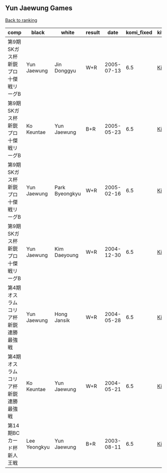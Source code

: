 ## Yun Jaewung Games

[Back to ranking](index.md)




| **comp** | **black** | **white** | **result** | **date** | **komi_fixed** | **kifu** | 
| --- | --- | --- | --- | --- | --- | --- |
| 第9期SKガス杯新鋭プロ十傑戦リーグB | Yun Jaewung | Jin Donggyu | W+R | 2005-07-13 | 6.5 | [Kifu](https://kifudepot.net/kifucontents.php?id=GDYbLo9RVAw%2BVvq0UxwZyg%3D%3D) | 
| 第9期SKガス杯新鋭プロ十傑戦リーグB | Ko Keuntae | Yun Jaewung | B+R | 2005-05-23 | 6.5 | [Kifu](https://kifudepot.net/kifucontents.php?id=L7F9%2FcgdLW5gfkg%2Fl2xuBg%3D%3D) | 
| 第9期SKガス杯新鋭プロ十傑戦リーグB | Yun Jaewung | Park Byeongkyu | W+R | 2005-02-16 | 6.5 | [Kifu](https://kifudepot.net/kifucontents.php?id=bOa7wVjiTCrDK9C%2F%2Bvv6cg%3D%3D) | 
| 第9期SKガス杯新鋭プロ十傑戦リーグB | Yun Jaewung | Kim Daeyoung | W+R | 2004-12-30 | 6.5 | [Kifu](https://kifudepot.net/kifucontents.php?id=Hg%2BmA4c8k7V0OQ7oVLXdbw%3D%3D) | 
| 第4期オスラムコリア杯新鋭連勝最強戦 | Yun Jaewung | Hong Jansik | W+R | 2004-05-28 | 6.5 | [Kifu](https://kifudepot.net/kifucontents.php?id=X5HzYmOUI14GAPbvhBCCsg%3D%3D) | 
| 第4期オスラムコリア杯新鋭連勝最強戦 | Ko Keuntae | Yun Jaewung | W+R | 2004-05-21 | 6.5 | [Kifu](https://kifudepot.net/kifucontents.php?id=P73%2B0WQ%2FhMD6dq7YPqIW%2BQ%3D%3D) | 
| 第14期BCカード杯新人王戦 | Lee Yeongkyu | Yun Jaewung | B+R | 2003-08-11 | 6.5 | [Kifu](https://kifudepot.net/kifucontents.php?id=%2BKBAa8QBa6Rrk23IU1O60A%3D%3D) |




